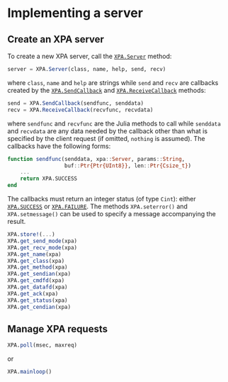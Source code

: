 # Implementing a server

## Create an XPA server

To create a new XPA server, call the [`XPA.Server`](@ref) method:

```julia
server = XPA.Server(class, name, help, send, recv)
```

where `class`, `name` and `help` are strings while `send` and `recv` are
callbacks created by the [`XPA.SendCallback`](@ref) and
[`XPA.ReceiveCallback`](@ref) methods:

```julia
send = XPA.SendCallback(sendfunc, senddata)
recv = XPA.ReceiveCallback(recvfunc, recvdata)
```

where `sendfunc` and `recvfunc` are the Julia methods to call while `senddata`
and `recvdata` are any data needed by the callback other than what is specified
by the client request (if omitted, `nothing` is assumed).  The callbacks
have the following forms:

```julia
function sendfunc(senddata, xpa::Server, params::String,
                  buf::Ptr{Ptr{UInt8}}, len::Ptr{Csize_t})
    ...
    return XPA.SUCCESS
end
```

The callbacks must return an integer status (of type `Cint`): either
[`XPA.SUCCESS`](@ref) or [`XPA.FAILURE`](@ref).  The methods `XPA.seterror()`
and `XPA.setmessage()` can be used to specify a message accompanying the
result.


```julia
XPA.store!(...)
XPA.get_send_mode(xpa)
XPA.get_recv_mode(xpa)
XPA.get_name(xpa)
XPA.get_class(xpa)
XPA.get_method(xpa)
XPA.get_sendian(xpa)
XPA.get_cmdfd(xpa)
XPA.get_datafd(xpa)
XPA.get_ack(xpa)
XPA.get_status(xpa)
XPA.get_cendian(xpa)
```


## Manage XPA requests


```julia
XPA.poll(msec, maxreq)
```

or

```julia
XPA.mainloop()
```

